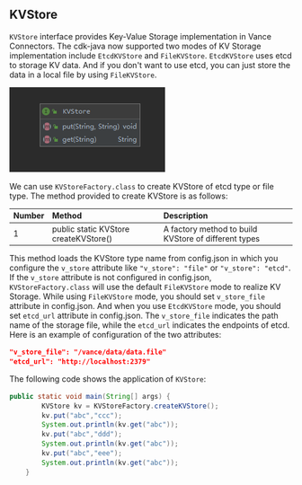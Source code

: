 ## KVStore

`KVStore` interface provides Key-Value Storage implementation in Vance Connectors. The cdk-java now supported two modes of KV Storage implementation include `EtcdKVStore` and `FileKVStore`. `EtcdKVStore` uses etcd to storage KV data. And if you don't want to use etcd, you can just store the data in a local file by using `FileKVStore`. 

![KVStore](images/KVStore.png)

We can use `KVStoreFactory.class` to create KVStore of etcd type or file type. The method provided to create KVStore is as follows:

| Number         | Method          | Description |
|:-------------|:------------------|:------|
| 1 | public static KVStore createKVStore() | A factory method to build KVStore of different types  |

This method loads the KVStore type name from config.json in which you configure the `v_store` attribute like `"v_store": "file"` or `"v_store": "etcd"`. If the `v_store` attribute is not configured in config.json, `KVStoreFactory.class` will use the default `FileKVStore` mode to realize KV Storage.
While using `FileKVStore` mode, you should set `v_store_file` attribute in config.json. And when you use `EtcdKVStore` mode, you should set `etcd_url` attribute in config.json. The `v_store_file` indicates the path name of the storage file, while the `etcd_url` indicates the endpoints of etcd. Here is an example of configuration of the two attributes:
``` Json 
"v_store_file": "/vance/data/data.file"
"etcd_url": "http://localhost:2379"
``` 
The following code shows the application  of `KVStore`:
``` java
public static void main(String[] args) {
        KVStore kv = KVStoreFactory.createKVStore();
        kv.put("abc","ccc");
        System.out.println(kv.get("abc"));
        kv.put("abc","ddd");
        System.out.println(kv.get("abc"));
        kv.put("abc","eee");
        System.out.println(kv.get("abc"));
    }
```